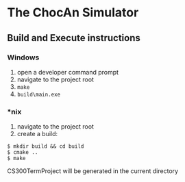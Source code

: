 # The ChocAn Simulator
## Build and Execute instructions
### Windows
1. open a developer command prompt
2. navigate to the project root
3. `make`
4. `build\main.exe`

### *nix
1. navigate to the project root
2. create a build:
```
$ mkdir build && cd build
$ cmake ..
$ make
```

CS300TermProject will be generated in the current directory
